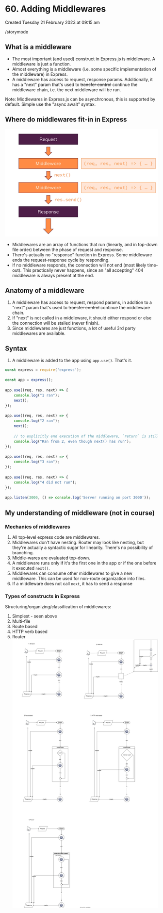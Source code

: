 # 60. Adding Middlewares
Created Tuesday 21 February 2023 at 09:15 am

/storymode

## What is a middleware
- The most important (and used) construct in Express.js is middleware. A middleware is just a function.
- Almost everything is a middleware (i.e. some specific implementation of the middleware) in Express.
- A middleware has access to request, response params. Additionally, it has a "next" param that's used to ~~transfer control~~ continue the middleware chain, i.e. the next middleware will be run.

Note: Middlewares in Express.js can be asynchronous, this is supported by default. Simple use the "async await" syntax.

## Where do middlewares fit-in in Express
![](../../../../assets/60_Adding_Middlewares-image-1-5460df7d.png)
- Middlewares are an array of functions that run (linearly, and in top-down file order) between the phase of request and response.
- There's actually no "response" function in Express. Some middleware ends the request-response cycle by responding.
- If no middleware responds, the connection will not end (most likely time-out). This practically never happens, since an "all accepting" 404 middleware is always present at the end.

## Anatomy of a middleware
1. A middleware has access to request, respond params, in addition to a "next" param that's used to ~~transfer control~~ continue the middleware chain.
2. If "next" is not called in a middleware, it should either respond or else the connection will be stalled (never finish).
3. Since middlewares are just functions, a lot of useful 3rd party middlewares are available.


## Syntax
1. A middleware is added to the app using `app.use()`. That's it.
```js
const express = require('express');

const app = express();

app.use((req, res, next) => {
    console.log("1 ran");
    next();
});

app.use((req, res, next) => {
    console.log("2 ran");
    next();

	// to explicitly end execution of the middleware, `return` is still needed. Only `next()` is not sufficient
	console.log("Ran from 2, even though next() has run");
});

app.use((req, res, next) => {
	console.log("3 ran");
});

app.use((req, res, next) => {
	console.log("4 did not run");
});

app.listen(3000, () => console.log('Server running on port 3000'));
```


## My understanding of middleware (not in course)
### Mechanics of middlewares
1. All top-level express code are middlewares.
2. Middlewares don't have nesting. Router may look like nesting, but they're actually a syntactic sugar for linearity. There's no possibility of branching.
3. Middle-wares are evaluated top-down.
4. A middleware runs only if it's the first one in the app or if the one before it executed `next()`.
5. Middlewares can consume other middlewares to give a new middleware. This can be used for non-route organization into files.
6. If a middleware does not call `next`, it has to send a response

### Types of constructs in Express
Structuring/organizing/classification of middlewares:
1. Simplest - seen above
2. Multi-file
3. Route based
4. HTTP verb based
5. Router
![](../../../../assets/60_Adding_Middlewares-image-2-5460df7d.svg)
